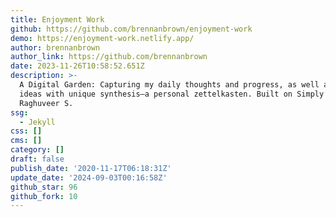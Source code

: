 ```yaml
---
title: Enjoyment Work
github: https://github.com/brennanbrown/enjoyment-work
demo: https://enjoyment-work.netlify.app/
author: brennanbrown
author_link: https://github.com/brennanbrown
date: 2023-11-26T10:58:52.651Z
description: >-
  A Digital Garden: Capturing my daily thoughts and progress, as well as curated
  ideas with unique synthesis—a personal zettelkasten. Built on Simply Jekyll by
  Raghuveer S.
ssg:
  - Jekyll
css: []
cms: []
category: []
draft: false
publish_date: '2020-11-17T06:18:31Z'
update_date: '2024-09-03T00:16:58Z'
github_star: 96
github_fork: 10
---
```


